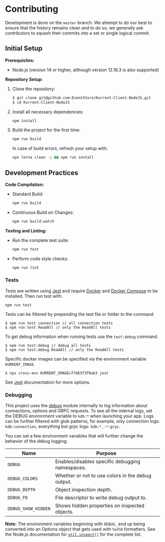 # Contributing

Development is done on the `master` branch. We attempt to do our best to ensure that the history remains clean and to do so, we generally ask contributors to squash their commits into a set or single logical commit.

## Initial Setup

**Prerequisites:**
- Node.js (version 14 or higher, although version 12.18.3 is also supported)

**Repository Setup:**
1. Clone the repository:
   ```bash
   $ git clone git@github.com:EventStore/Kurrent-Client-NodeJS.git
   $ cd Kurrent-Client-NodeJS
   ```
2. Install all necessary dependencies:
   ```bash
   npm install
   ```
3. Build the project for the first time:
   ```bash
   npm run build
   ```
   In case of build errors, refresh your setup with:
   ```bash
   npx lerna clean -y && npm run install
   ```

## Development Practices

**Code Compilation:**
- Standard Build:
  ```bash
  npm run build
  ```
- Continuous Build on Changes:
  ```bash
  npm run build:watch
  ```

**Testing and Linting:**
- Run the complete test suite:
  ```bash
  npm run test
  ```
- Perform code style checks:
  ```bash
  npm run lint
  ```

### Tests

Tests are written using [Jest] and require [Docker] and [Docker Compose] to be installed. Then run test with:

```shell script
npm run test
```

Tests can be filtered by prepending the test file or folder to the command

```shell script
$ npm run test connection // all connection tests
$ npm run test ReadAll // only the ReadAll tests
```

To get debug information when running tests use the `test:debug` command.

```shell script
$ npm run test:debug // debug all tests
$ npm run test:debug ReadAll // only the ReadAll tests
```

Specific docker images can be specified via the environment variable `KURRENT_IMAGE`.

```shell script
$ npx cross-env KURRENT_IMAGE=77d63f3f0ab3 jest
```

See [Jest] documentation for more options.

### Debugging

This project uses the [debug] module internally to log information about connections, options and GRPC requests.
To see all the internal logs, set the DEBUG environment variable to `kdb:*` when launching your app.
Logs can be further filtered with glob patterns, for example, only connection logs: `kdb:connection`, everything but grpc logs: `kdb:*,-*:grpc`.

You can set a few environment variables that will further change the behavior of the debug logging:

| Name                | Purpose                                           |
| ------------------- | ------------------------------------------------- |
| `DEBUG`             | Enables/disables specific debugging namespaces.   |
| `DEBUG_COLORS`      | Whether or not to use colors in the debug output. |
| `DEBUG_DEPTH`       | Object inspection depth.                          |
| `DEBUG_FD`          | File descriptor to write debug output to.         |
| `DEBUG_SHOW_HIDDEN` | Shows hidden properties on inspected objects.     |

**Note:** The environment variables beginning with `DEBUG_` end up being
converted into an Options object that gets used with `%o`/`%O` formatters.
See the Node.js documentation for [`util.inspect()`] for the complete list.

[docker compose]: https://docs.docker.com/compose/
[docker]: https://www.docker.com/
[jest]: https://jestjs.io/
[debug]: https://github.com/visionmedia/debug
[`util.inspect()`]: https://nodejs.org/api/util.html#util_util_inspect_object_options
[kurrent-client-nodejs]: https://github.com/EventStore/Kurrent-Client-NodeJS